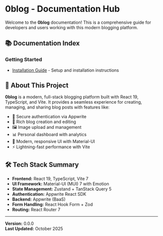 # 0blog - Documentation Hub

Welcome to the **0blog** documentation! This is a comprehensive guide for developers and users working with this modern blogging platform.

## 📚 Documentation Index

### Getting Started
- [Installation Guide](./docs/INSTALLATION.md) - Setup and installation instructions

## 📖 About This Project

**0blog** is a modern, full-stack blogging platform built with React 19, TypeScript, and Vite. It provides a seamless experience for creating, managing, and sharing blog posts with features like:

- 🔐 Secure authentication via Appwrite
- 📝 Rich blog creation and editing
- 🖼️ Image upload and management
- 📊 Personal dashboard with analytics
- 🎨 Modern, responsive UI with Material-UI
- ⚡ Lightning-fast performance with Vite

## 🛠️ Tech Stack Summary

- **Frontend:** React 19, TypeScript, Vite 7
- **UI Framework:** Material-UI (MUI) 7 with Emotion
- **State Management:** Zustand + TanStack Query 5
- **Authentication:** Appwrite React SDK
- **Backend:** Appwrite (BaaS)
- **Form Handling:** React Hook Form + Zod
- **Routing:** React Router 7

---

**Version:** 0.0.0  
**Last Updated:** October 2025
